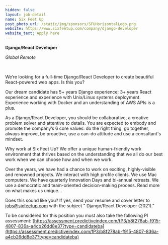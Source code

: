```yaml
---
hidden: false
layout: job-detail
name: Six Feet Up
post_photo_url: /static/img/sponsors/SFUHorizontalLogo.png
website: https://www.sixfeetup.com/company/django-developer
website_text: Apply here
---
```


**Django/React Developer**

*Global Remote*

<br/>

We’re looking for a full-time Django/React Developer to create beautiful React-powered web apps. Is this you?

Our dream candidate has 5+ years Django experience; 3+ years React experience and experience with Unix/Linux systems deployment. Experience working with Docker and an understanding of AWS APIs is a plus.

As a Django/React Developer, you should be collaborative, a creative problem solver and attentive to details. You are expected to embody and promote the company’s 6 core values: do the right thing, go together, always improve, be proactive, use a can-do attitude and use a consultant's mindset.

Why work at Six Feet Up? We offer a unique human-friendly work environment that thrives based on the understanding that we all do our best work when we can choose how and when we work.

Over the years, we have had a chance to work on exciting, highly-visible and renowned projects. We interact with high profile clients. We use Mac computers. We have quarterly Innovation Days and bi-annual retreats. We use a democratic and team-oriented decision-making process. Read more on what makes us unique...

Does this sound like you? If yes, send your resume and cover letter to jobs@sixfeetup.com with the subject " Django/React Developer (2021)."

To be considered for this position you must also take the following PI assessment: [https://assessment.predictiveindex.com/fP3/b8f278ab-f915-4807-836a-a4cb26dd8e37?type=candidateba](https://assessment.predictiveindex.com/fP3/b8f278ab-f915-4807-836a-a4cb26dd8e37?type=candidateba)
